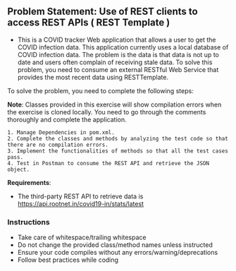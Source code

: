 ## Problem Statement: Use of REST clients to access REST APIs ( REST Template )

* This is a COVID tracker Web application that allows a user to get the COVID infection data. 
This application currently uses a local database of COVID infection data. 
The problem is the data is that data is not up to date and users often complain of receiving stale data. 
To solve this problem, you need to consume an external RESTful Web Service that provides the most recent data using RESTTemplate.

To solve the problem, you need to complete the following steps:

**Note**: Classes provided in this exercise will show compilation errors when the exercise is cloned locally. 
You need to go through the comments thoroughly and complete the application.


    1. Manage Dependencies in pom.xml.
    2. Complete the classes and methods by analyzing the test code so that there are no compilation errors.
    3. Implement the functionalities of methods so that all the test cases pass.
    4. Test in Postman to consume the REST API and retrieve the JSON object.


**Requirements**:
- The third-party REST API to retrieve data is https://api.rootnet.in/covid19-in/stats/latest


### Instructions
- Take care of whitespace/trailing whitespace
- Do not change the provided class/method names unless instructed
- Ensure your code compiles without any errors/warning/deprecations
- Follow best practices while coding
